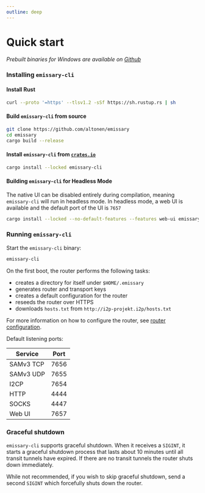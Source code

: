 ```yaml
---
outline: deep
---
```


# Quick start

*Prebuilt binaries for Windows are available on [Github](https://github.com/altonen/emissary/releases)*

### Installing `emissary-cli`

#### Install Rust

```bash
curl --proto '=https' --tlsv1.2 -sSf https://sh.rustup.rs | sh
```

#### Build `emissary-cli` from source

```bash
git clone https://github.com/altonen/emissary
cd emissary
cargo build --release
```

#### Install `emissary-cli` from [`crates.io`](https://crates.io/crates/emissary-cli)

```bash
cargo install --locked emissary-cli
```

#### Building `emissary-cli` for Headless Mode

The native UI can be disabled entirely during compilation, meaning `emissary-cli` will run in headless mode. In headless mode, a web UI is available and the default port of the UI is `7657`

```bash
cargo install --locked --no-default-features --features web-ui emissary-cli
```

### Running `emissary-cli`

Start the `emissary-cli` binary:

```bash
emissary-cli
```

On the first boot, the router performs the following tasks:
* creates a directory for itself under `$HOME/.emissary`
* generates router and transport keys
* creates a default configuration for the router
* reseeds the router over HTTPS
* downloads `hosts.txt` from `http://i2p-projekt.i2p/hosts.txt`

For more information on how to configure the router, see [router configuration](router-configuration.md).

Default listening ports: 

|  **Service**  | **Port** |
|---------------|----------|
|   SAMv3 TCP   |   7656   |
|   SAMv3 UDP   |   7655   |
|      I2CP     |   7654   |
|      HTTP     |   4444   |
|     SOCKS     |   4447   |
|     Web UI    |   7657   |

### Graceful shutdown

`emissary-cli` supports graceful shutdown. When it receives a `SIGINT`, it starts a graceful shutdown process that lasts about 10 minutes until all transit tunnels have expired. If there are no transit tunnels the router shuts down immediately.

While not recommended, if you wish to skip graceful shutdown, send a second `SIGINT` which forcefully shuts down the router.
